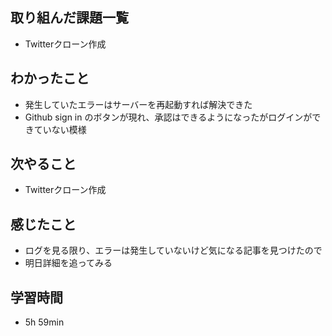 ## 取り組んだ課題一覧
- Twitterクローン作成
## わかったこと
- 発生していたエラーはサーバーを再起動すれば解決できた
- Github sign in のボタンが現れ、承認はできるようになったがログインができていない模様
## 次やること
- Twitterクローン作成
## 感じたこと
- ログを見る限り、エラーは発生していないけど気になる記事を見つけたので
- 明日詳細を追ってみる
## 学習時間
- 5h 59min